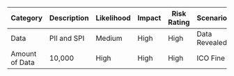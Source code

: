 | Category      | Description         | Likelihood | Impact | Risk Rating | Scenario          |
|---------------|---------------------|------------|--------|-------------|--------------------|
| Data          | PII and SPI         | Medium     | High   | High        | Data Revealed      |
| Amount of Data| 10,000              | High       | High   | High        | ICO Fine           |
